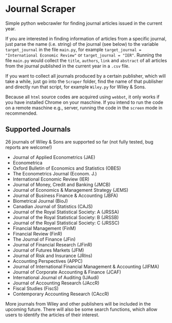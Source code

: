 # Journal Scraper
 Simple python webcrawler for finding journal articles issued in the current year. 
 
 If you are interested in finding information of articles from a specific journal,
 just parse the name (i.e. string) of the journal (see below) to the variable `target_journal` 
 in the file `main.py`, for example `target_journal = "International Economic Review"` or `target_journal = "IER"`. 
 Running the file `main.py` would collect the `title`, `authors`, `link` and `abstract` of all 
 articles from the journal published in the current year in a `.csv` file.
 
 If you want to collect all journals produced by a certain publisher, which will take a while,
 just go into the `Scraper` folder, find the name of that publisher and directly run that script,
 for example `Wiley.py` for Wiley & Sons.
 
Because all `html` source codes are acquired using `webbot`, it only works if you have 
installed Chrome on your maschine. If you intend to run the code on a remote maschine
e.g., server, running the code in the `screen` mode in recommended.
 
## Supported Journals
26 journals of Wiley & Sons are supported so far (not fully tested, bug reports are welcome!)
- Journal of Applied Econometrics (JAE)
- Econometrica
- Oxford Bulletin of Economics and Statistics (OBES)
- The Econometrics Journal (Econom. J.)
- International Economic Review (IER)
- Journal of Money, Credit and Banking (JMCB)
- Journal of Economics & Management Strategy (JEMS)
- Journal of Business Finance & Accounting (JBFA)
- Biometrical Journal (BioJ)
- Canadian Journal of Statistics (CAJS)
- Journal of the Royal Statistical Society: A (JRSSA)
- Journal of the Royal Statistical Society: B (JRSSB)
- Journal of the Royal Statistical Society: C (JRSSC)
- Financial Management (FinM)
- Financial Review (FinR)
- The Journal of Finance (JFin)
- Journal of Financial Research (JFinR)
- Journal of Futures Markets (JFM)
- Journal of Risk and Insurance (JRIns)
- Accounting Perspectives (APPC)
- Journal of International Financial Management & Accounting (JIFMA)
- Journal of Corporate Accounting & Finance (JCAF)
- International Journal of Auditing (IJAudi)
- Journal of Accounting Research (JAccR)
- Fiscal Studies (FiscS)
- Contemporary Accounting Research (CAccR)

More journals from Wiley and other publishers will be included in the upcoming future.
There will also be some search functions, which allow users to identify the articles of their interest.


 
